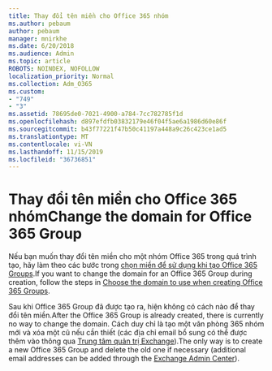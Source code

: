 ```yaml
---
title: Thay đổi tên miền cho Office 365 nhóm
ms.author: pebaum
author: pebaum
manager: mnirkhe
ms.date: 6/20/2018
ms.audience: Admin
ms.topic: article
ROBOTS: NOINDEX, NOFOLLOW
localization_priority: Normal
ms.collection: Adm_O365
ms.custom:
- "749"
- "3"
ms.assetid: 78695de0-7021-4900-a784-7cc782785f1d
ms.openlocfilehash: d897efdfb03832179e46f04f5ae6a1986d60e86f
ms.sourcegitcommit: b43f77221f47b50c41197a448a9c26c423ce1ad5
ms.translationtype: MT
ms.contentlocale: vi-VN
ms.lasthandoff: 11/15/2019
ms.locfileid: "36736851"
---
```

# <a name="change-the-domain-for-office-365-group"></a><span data-ttu-id="131fa-102">Thay đổi tên miền cho Office 365 nhóm</span><span class="sxs-lookup"><span data-stu-id="131fa-102">Change the domain for Office 365 Group</span></span>

<span data-ttu-id="131fa-103">Nếu bạn muốn thay đổi tên miền cho một nhóm Office 365 trong quá trình tạo, hãy làm theo các bước trong [chọn miền để sử dụng khi tạo Office 365 Groups](https://docs.microsoft.com/office365/admin/create-groups/choose-domain-to-create-groups).</span><span class="sxs-lookup"><span data-stu-id="131fa-103">If you want to change the domain for an Office 365 Group during creation, follow the steps in [Choose the domain to use when creating Office 365 Groups](https://docs.microsoft.com/office365/admin/create-groups/choose-domain-to-create-groups).</span></span>
  
<span data-ttu-id="131fa-104">Sau khi Office 365 Group đã được tạo ra, hiện không có cách nào để thay đổi tên miền.</span><span class="sxs-lookup"><span data-stu-id="131fa-104">After the Office 365 Group is already created, there is currently no way to change the domain.</span></span> <span data-ttu-id="131fa-105">Cách duy chỉ là tạo một văn phòng 365 nhóm mới và xóa một cũ nếu cần thiết (các địa chỉ email bổ sung có thể được thêm vào thông qua [Trung tâm quản trị Exchange](https://outlook.office365.com/ecp.aspx)).</span><span class="sxs-lookup"><span data-stu-id="131fa-105">The only way is to create a new Office 365 Group and delete the old one if necessary (additional email addresses can be added through the [Exchange Admin Center](https://outlook.office365.com/ecp.aspx)).</span></span>